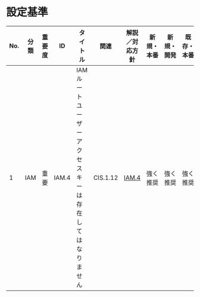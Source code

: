 # 設定基準

| No. | 分類 | 重要度 | ID | タイトル | 関連 | 解説／対応方針 | 新規・本番 | 新規・開発 | 既存・本番 | 既存・開発 |
| --- | --- | --- | --- | --- | --- | --- | --- | --- | --- | --- |
| 1 | IAM | 重要 | IAM.4 | IAM ルートユーザーアクセスキーは存在してはなりません | CIS.1.12 | [IAM.4](aaa/IAM.4.md) | 強く推奨 | 強く推奨 | 強く推奨 | 強く推奨 |
